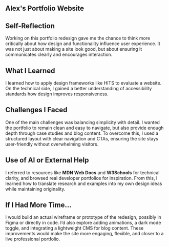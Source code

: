 ## Alex's Portfolio Website


## Self-Reflection

Working on this portfolio redesign gave me the chance to think more critically about how design and functionality influence user experience. It was not just about making a site look good, but about ensuring it communicates clearly and encourages interaction.

## What I Learned

I learned how to apply design frameworks like HITS to evaluate a website. On the technical side, I gained a better understanding of accessibility standards how design improves responsiveness.

## Challenges I Faced

One of the main challenges was balancing simplicity with detail. I wanted the portfolio to remain clean and easy to navigate, but also provide enough depth through case studies and blog content. To overcome this, I used a structured layout with clear navigation and CTAs, ensuring the site stays user-friendly without overwhelming visitors.

## Use of AI or External Help

I referred to resources like **MDN Web Docs** and **W3Schools** for technical clarity, and browsed real developer portfolios for inspiration. From this, I learned how to translate research and examples into my own design ideas while maintaining originality.

## If I Had More Time…

I would build an actual wireframe or prototype of the redesign, possibly in Figma or directly in code. I’d also explore adding animations, a dark mode toggle, and integrating a lightweight CMS for blog content. These improvements would make the site more engaging, flexible, and closer to a live professional portfolio. 


